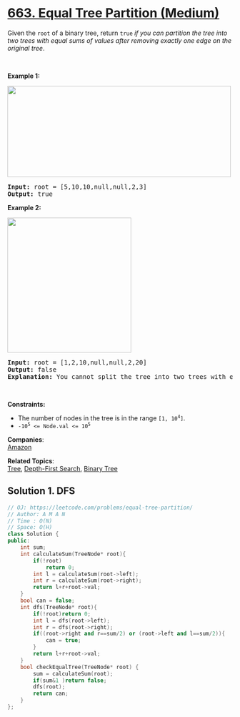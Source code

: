 # [663. Equal Tree Partition (Medium)](https://leetcode.com/problems/equal-tree-partition/)

<p>Given the <code>root</code> of a binary tree, return <code>true</code><em> if you can partition the tree into two trees with equal sums of values after removing exactly one edge on the original tree</em>.</p>

<p>&nbsp;</p>
<p><strong>Example 1:</strong></p>
<img alt="" src="https://assets.leetcode.com/uploads/2021/05/03/split1-tree.jpg" style="width: 500px; height: 204px;">
<pre><strong>Input:</strong> root = [5,10,10,null,null,2,3]
<strong>Output:</strong> true
</pre>

<p><strong>Example 2:</strong></p>
<img alt="" src="https://assets.leetcode.com/uploads/2021/05/03/split2-tree.jpg" style="width: 277px; height: 302px;">
<pre><strong>Input:</strong> root = [1,2,10,null,null,2,20]
<strong>Output:</strong> false
<strong>Explanation:</strong> You cannot split the tree into two trees with equal sums after removing exactly one edge on the tree.
</pre>

<p>&nbsp;</p>
<p><strong>Constraints:</strong></p>

<ul>
	<li>The number of nodes in the tree is in the range <code>[1, 10<sup>4</sup>]</code>.</li>
	<li><code>-10<sup>5</sup> &lt;= Node.val &lt;= 10<sup>5</sup></code></li>
</ul>


**Companies**:  
[Amazon](https://leetcode.com/company/amazon)

**Related Topics**:  
[Tree](https://leetcode.com/tag/tree/), [Depth-First Search](https://leetcode.com/tag/depth-first-search/), [Binary Tree](https://leetcode.com/tag/binary-tree/)

## Solution 1. DFS

```cpp
// OJ: https://leetcode.com/problems/equal-tree-partition/
// Author: A M A N
// Time : O(N)
// Space: O(H)
class Solution {
public:
    int sum;
    int calculateSum(TreeNode* root){
        if(!root)
            return 0;
        int l = calculateSum(root->left);
        int r = calculateSum(root->right);
        return l+r+root->val;
    }
    bool can = false;
    int dfs(TreeNode* root){
        if(!root)return 0;
        int l = dfs(root->left);
        int r = dfs(root->right);
        if((root->right and r==sum/2) or (root->left and l==sum/2)){
            can = true;
        }
        return l+r+root->val;
    }
    bool checkEqualTree(TreeNode* root) {
        sum = calculateSum(root);  
        if(sum&1 )return false;
        dfs(root);
        return can;
    }
};
```